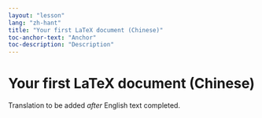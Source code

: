 ```yaml
---
layout: "lesson"
lang: "zh-hant"
title: "Your first LaTeX document (Chinese)"
toc-anchor-text: "Anchor"
toc-description: "Description"
---
```


# Your first LaTeX document (Chinese)

Translation to be added _after_ English text completed.
